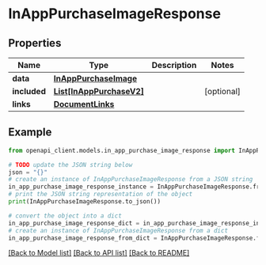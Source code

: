 # InAppPurchaseImageResponse


## Properties

Name | Type | Description | Notes
------------ | ------------- | ------------- | -------------
**data** | [**InAppPurchaseImage**](InAppPurchaseImage.md) |  | 
**included** | [**List[InAppPurchaseV2]**](InAppPurchaseV2.md) |  | [optional] 
**links** | [**DocumentLinks**](DocumentLinks.md) |  | 

## Example

```python
from openapi_client.models.in_app_purchase_image_response import InAppPurchaseImageResponse

# TODO update the JSON string below
json = "{}"
# create an instance of InAppPurchaseImageResponse from a JSON string
in_app_purchase_image_response_instance = InAppPurchaseImageResponse.from_json(json)
# print the JSON string representation of the object
print(InAppPurchaseImageResponse.to_json())

# convert the object into a dict
in_app_purchase_image_response_dict = in_app_purchase_image_response_instance.to_dict()
# create an instance of InAppPurchaseImageResponse from a dict
in_app_purchase_image_response_from_dict = InAppPurchaseImageResponse.from_dict(in_app_purchase_image_response_dict)
```
[[Back to Model list]](../README.md#documentation-for-models) [[Back to API list]](../README.md#documentation-for-api-endpoints) [[Back to README]](../README.md)


